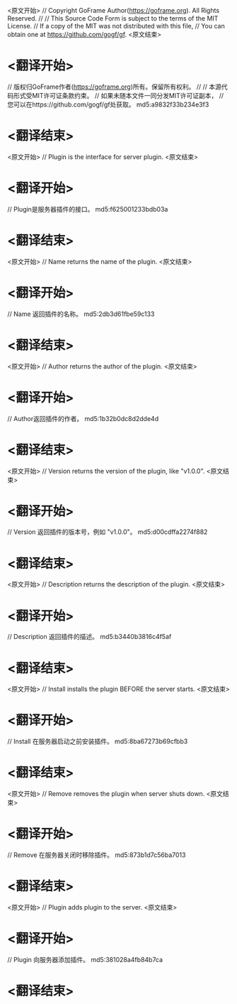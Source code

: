 
<原文开始>
// Copyright GoFrame Author(https://goframe.org). All Rights Reserved.
//
// This Source Code Form is subject to the terms of the MIT License.
// If a copy of the MIT was not distributed with this file,
// You can obtain one at https://github.com/gogf/gf.
<原文结束>

# <翻译开始>
// 版权归GoFrame作者(https://goframe.org)所有。保留所有权利。
//
// 本源代码形式受MIT许可证条款约束。
// 如果未随本文件一同分发MIT许可证副本，
// 您可以在https://github.com/gogf/gf处获取。 md5:a9832f33b234e3f3
# <翻译结束>


<原文开始>
// Plugin is the interface for server plugin.
<原文结束>

# <翻译开始>
// Plugin是服务器插件的接口。 md5:f625001233bdb03a
# <翻译结束>


<原文开始>
// Name returns the name of the plugin.
<原文结束>

# <翻译开始>
// Name 返回插件的名称。 md5:2db3d61fbe59c133
# <翻译结束>


<原文开始>
// Author returns the author of the plugin.
<原文结束>

# <翻译开始>
// Author返回插件的作者。 md5:1b32b0dc8d2dde4d
# <翻译结束>


<原文开始>
// Version returns the version of the plugin, like "v1.0.0".
<原文结束>

# <翻译开始>
// Version 返回插件的版本号，例如 "v1.0.0"。 md5:d00cdffa2274f882
# <翻译结束>


<原文开始>
// Description returns the description of the plugin.
<原文结束>

# <翻译开始>
// Description 返回插件的描述。 md5:b3440b3816c4f5af
# <翻译结束>


<原文开始>
// Install installs the plugin BEFORE the server starts.
<原文结束>

# <翻译开始>
// Install 在服务器启动之前安装插件。 md5:8ba67273b69cfbb3
# <翻译结束>


<原文开始>
// Remove removes the plugin when server shuts down.
<原文结束>

# <翻译开始>
// Remove 在服务器关闭时移除插件。 md5:873b1d7c56ba7013
# <翻译结束>


<原文开始>
// Plugin adds plugin to the server.
<原文结束>

# <翻译开始>
// Plugin 向服务器添加插件。 md5:381028a4fb84b7ca
# <翻译结束>

